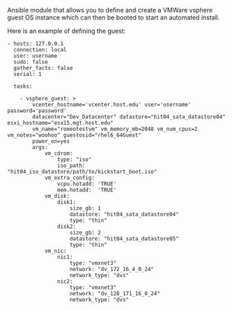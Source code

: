 Ansible module that allows you to define and create a VMWare vsphere guest OS instance which can then be booted to start an automated install.

Here is an example of defining the guest:

    - hosts: 127.0.0.1
      connection: local
      user: username
      sudo: false
      gather_facts: false
      serial: 1
    
      tasks:
    
        - vsphere_guest: > 
            vcenter_hostname='vcenter.host.edu' user='username' password='password' 
            datacenter="Dev_Datacenter" datastore="hit04_sata_datastore04" esxi_hostname="esx15.mgt.host.edu" 
            vm_name="romeotestvm" vm_memory_mb=2048 vm_num_cpus=2 vm_notes="woohoo" guestosid="rhel6_64Guest"
            power_on=yes
            args:
                vm_cdrom:
                    type: "iso"
                    iso_path: "hit04_iso_datastore/path/to/kickstart_boot.iso"
                vm_extra_config:
                    vcpu.hotadd: 'TRUE'
                    mem.hotadd:  'TRUE'            
                vm_disk:                
                    disk1:                     
                        size_gb: 1
                        datastore: "hit04_sata_datastore04"
                        type: "thin"
                    disk2:
                        size_gb: 2
                        datastore: "hit04_sata_datastore05"
                        type: "thin"
                vm_nic:
                    nic1:
                        type: "vmxnet3"
                        network: "dv_172_16_4_0_24"
                        network_type: "dvs"
                    nic2:
                        type: "vmxnet3"
                        network: "dv_128_171_16_0_24"
                        network_type: "dvs"
